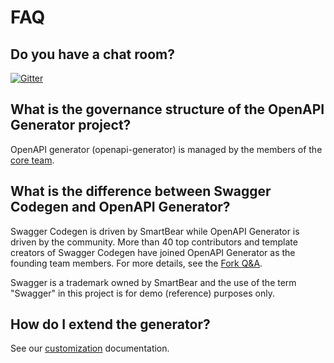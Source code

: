 # FAQ

## Do you have a chat room?

[![Gitter](https://img.shields.io/gitter/room/:user/:repo.svg?style=for-the-badge)](https://gitter.im/OpenAPITools/openapi-generator)  

## What is the governance structure of the OpenAPI Generator project?

OpenAPI generator (openapi-generator) is managed by the members of the [core team](./core-team.md).

## What is the difference between Swagger Codegen and OpenAPI Generator?

Swagger Codegen is driven by SmartBear while OpenAPI Generator is driven by the community. More than 40 top contributors and template creators of Swagger Codegen have joined OpenAPI Generator as the founding team members. For more details, see the [Fork Q&A](./qna.md).

Swagger is a trademark owned by SmartBear and the use of the term "Swagger" in this project is for demo (reference) purposes only.

## How do I extend the generator?

See our [customization](./customization.md) documentation.
